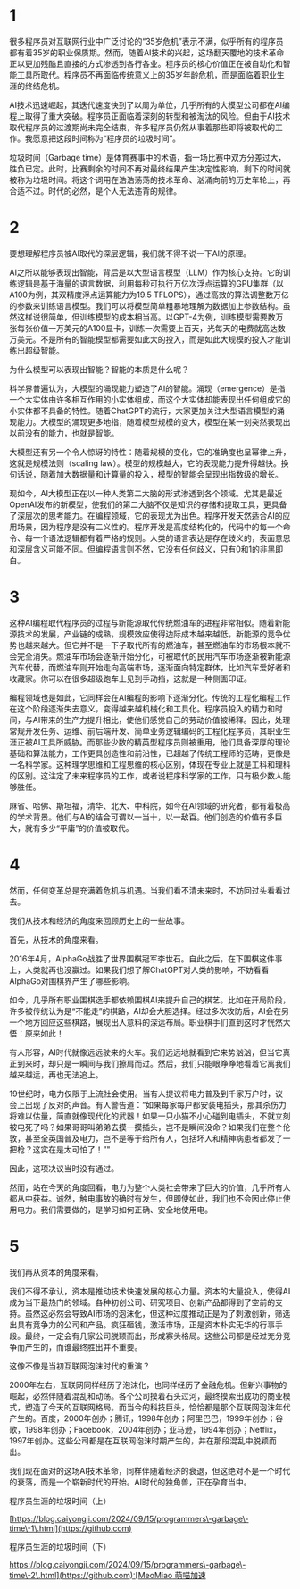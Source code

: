 
# 1


很多程序员对互联网行业中广泛讨论的“35岁危机”表示不满，似乎所有的程序员都有着35岁的职业保质期。然而，随着AI技术的兴起，这场翻天覆地的技术革命正以更加残酷且直接的方式渗透到各行各业。程序员的核心价值正在被自动化和智能工具所取代。程序员不再面临传统意义上的35岁年龄危机，而是面临着职业生涯的终结危机。


AI技术迅速崛起，其迭代速度快到了以周为单位，几乎所有的大模型公司都在AI编程上取得了重大突破。程序员正面临着深刻的转型和被淘汰的风险。但由于AI技术取代程序员的过渡期尚未完全结束，许多程序员仍然从事着那些即将被取代的工作。我愿意把这段时间称为“程序员的垃圾时间”。


垃圾时间（Garbage time）是体育赛事中的术语，指一场比赛中双方分差过大，胜负已定。此时，比赛剩余的时间不再对最终结果产生决定性影响，剩下的时间就被称为垃圾时间。将这个词用在浩浩荡荡的技术革命、汹涌向前的历史车轮上，再合适不过。时代的必然，是个人无法违背的规律。


# 2


要想理解程序员被AI取代的深层逻辑，我们就不得不说一下AI的原理。


AI之所以能够表现出智能，背后是以大型语言模型（LLM）作为核心支持。它的训练逻辑是基于海量的语言数据，利用每秒可执行万亿次浮点运算的GPU集群（以A100为例，其双精度浮点运算能力为19\.5 TFLOPS），通过高效的算法调整数万亿的参数来训练语言模型。我们可以将模型简单粗暴地理解为数据加上参数结构。虽然这样说很简单，但训练模型的成本相当高。以GPT\-4为例，训练模型需要数万张每张价值一万美元的A100显卡，训练一次需要上百天，光每天的电费就高达数万美元。不是所有的智能模型都需要如此大的投入，而是如此大规模的投入才能训练出超级智能。


为什么模型可以表现出智能？智能的本质是什么呢？


科学界普遍认为，大模型的涌现能力塑造了AI的智能。涌现（emergence）是指一个大实体由许多相互作用的小实体组成，而这个大实体却能表现出任何组成它的小实体都不具备的特性。随着ChatGPT的流行，大家更加关注大型语言模型的涌现能力。大模型的涌现更多地指，随着模型规模的变大，模型在某一刻突然表现出以前没有的能力，也就是智能。


大模型还有另一个令人惊讶的特性：随着规模的变化，它的准确度也呈幂律上升，这就是规模法则（scaling law）。模型的规模越大，它的表现能力提升得越快。换句话说，随着加大数据量和计算量的投入，模型的智能会呈现出指数级的增长。


现如今，AI大模型正在以一种人类第二大脑的形式渗透到各个领域。尤其是最近OpenAI发布的新模型，使我们的第二大脑不仅是知识的存储和提取工具，更具备了深层次的思考能力。在编程领域，它的表现尤为出色。程序开发天然适合AI的应用场景，因为程序是没有二义性的。程序开发是高度结构化的，代码中的每一个命令、每一个语法逻辑都有着严格的规则。人类的语言表达是存在歧义的，表面意思和深层含义可能不同。但编程语言则不然，它没有任何歧义，只有0和1的非黑即白。


# 3


这种AI编程取代程序员的过程与新能源取代传统燃油车的进程非常相似。随着新能源技术的发展，产业链的成熟，规模效应使得边际成本越来越低，新能源的竞争优势也越来越大。但它并不是一下子取代所有的燃油车，甚至燃油车的市场根本就不会完全消失。燃油车市场会逐渐开始分化，可被取代的民用汽车市场逐渐被新能源汽车代替，而燃油车则开始走向高端市场，逐渐面向特定群体，比如汽车爱好者和收藏家。你可以在很多超级跑车上见到手动挡，这就是一种侧面印证。


编程领域也是如此，它同样会在AI编程的影响下逐渐分化。传统的工程化编程工作在这个阶段逐渐失去意义，变得越来越机械化和工具化。程序员投入的精力和时间，与AI带来的生产力提升相比，使他们感觉自己的劳动价值被稀释。因此，处理常规开发任务、运维、前后端开发、简单业务逻辑编码的工程化程序员，其职业生涯正被AI工具所威胁。而那些少数的精英型程序员则被重用，他们具备深厚的理论基础和算法能力，工作更具创造性和前沿性，已超越了传统工程师的范畴，更像是一名科学家。这种理学思维和工程思维的核心区别，体现在专业上就是工科和理科的区别。这注定了未来程序员的工作，或者说程序科学家的工作，只有极少数人能够胜任。


麻省、哈佛、斯坦福，清华、北大、中科院，如今在AI领域的研究者，都有着极高的学术背景。他们与AI的结合可谓以一当十，以一敌百。他们创造的价值有多巨大，就有多少“平庸”的价值被取代。


# 4


然而，任何变革总是充满着危机与机遇。当我们看不清未来时，不妨回过头看看过去。


我们从技术和经济的角度来回顾历史上的一些故事。


首先，从技术的角度来看。


2016年4月，AlphaGo战胜了世界围棋冠军李世石。自此之后，在下围棋这件事上，人类就再也没赢过。如果我们想了解ChatGPT对人类的影响，不妨看看AlphaGo对围棋界产生了哪些影响。


如今，几乎所有职业围棋选手都依赖围棋AI来提升自己的棋艺。比如在开局阶段，许多被传统认为是“不能走”的棋路，AI却会大胆选择。经过多次攻防后，AI会在另一个地方回应这些棋路，展现出人意料的深远布局。职业棋手们直到这时才恍然大悟：原来如此！


有人形容，AI时代就像远远驶来的火车。我们远远地就看到它来势汹汹，但当它真正到来时，却只是一瞬间与我们擦肩而过。然后，我们只能眼睁睁地看着它离我们越来越远，再也无法追上。


19世纪时，电力仅限于上流社会使用。当有人提议将电力普及到千家万户时，议会上出现了反对的声音。有人警告道：“如果每家每户都安装电插头，那其杀伤力将难以估量，简直就像现代化的武器！如果一只小猫不小心碰到电插头，不就立刻被电死了吗？如果哥哥叫弟弟去摸一摸插头，岂不是瞬间没命？如果我们在整个伦敦，甚至全英国普及电力，岂不是等于给所有人，包括坏人和精神病患者都发了一把枪？这实在是太可怕了！”"


因此，这项决议当时没有通过。


然而，站在今天的角度回看，电力为整个人类社会带来了巨大的价值，几乎所有人都从中获益。诚然，触电事故的确时有发生，但即使如此，我们也不会因此停止使用电力。我们需要做的，是学习如何正确、安全地使用电。


# 5


我们再从资本的角度来看。


我们不得不承认，资本是推动技术快速发展的核心力量。资本的大量投入，使得AI成为当下最热门的领域。各种初创公司、研究项目、创新产品都得到了空前的支持。虽然这必然会导致AI市场的泡沫化，但这种过度推动正是为了刺激创新，筛选出具有竞争力的公司和产品。疯狂砸钱，激活市场，正是资本朴实无华的行事手段。最终，一定会有几家公司脱颖而出，形成寡头格局。这些公司都是经过充分竞争而产生的，而谁最终胜出并不重要。


这像不像是当初互联网泡沫时代的重演？


2000年左右，互联网同样经历了泡沫化，也同样经历了金融危机。但新兴事物的崛起，必然伴随着混乱和动荡。各个公司摸着石头过河，最终摸索出成功的商业模式，塑造了今天的互联网格局。而当今的科技巨头，恰恰都是那个互联网泡沫年代产生的。百度，2000年创办；腾讯，1998年创办；阿里巴巴，1999年创办；谷歌，1998年创办；Facebook，2004年创办；亚马逊，1994年创办；Netflix，1997年创办。这些公司都是在互联网泡沫时期产生的，并在那段混乱中脱颖而出。


我们现在面对的这场AI技术革命，同样伴随着经济的衰退，但这绝对不是一个时代的衰落，而是一个崭新时代的开始。AI时代的独角兽，正在孕育当中。


程序员生涯的垃圾时间（上）


[https://blog.caiyongji.com/2024/09/15/programmers\-garbage\-time\-1\.html](https://github.com)


程序员生涯的垃圾时间（下）


[https://blog.caiyongji.com/2024/09/15/programmers\-garbage\-time\-2\.html](https://github.com):[MeoMiao 萌喵加速](https://biqumo.org)


